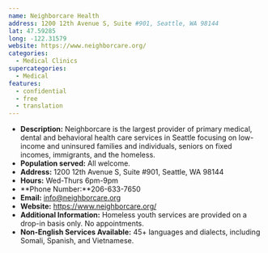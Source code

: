 ```yaml
---
name: Neighborcare Health
address: 1200 12th Avenue S, Suite #901, Seattle, WA 98144
lat: 47.59285
long: -122.31579
website: https://www.neighborcare.org/
categories:
  - Medical Clinics
supercategories:
  - Medical
features:
  - confidential
  - free
  - translation
---
```

- **Description:** Neighborcare is the largest provider of primary medical, dental and behavioral health care services in Seattle focusing on low-income and uninsured families and individuals, seniors on fixed incomes, immigrants, and the homeless. 
- **Population served:** All welcome. 
- **Address:** 1200 12th Avenue S, Suite #901, Seattle, WA 98144
- **Hours:** Wed-Thurs 6pm-9pm
- **Phone Number:**206-633-7650
- **Email:** info@neighborcare.org
- **Website:** <https://www.neighborcare.org/>
- **Additional Information:** Homeless youth services are provided on a drop-in basis only. No appointments. 
- **Non-English Services Available:** 45+ languages and dialects, including Somali, Spanish, and Vietnamese.
